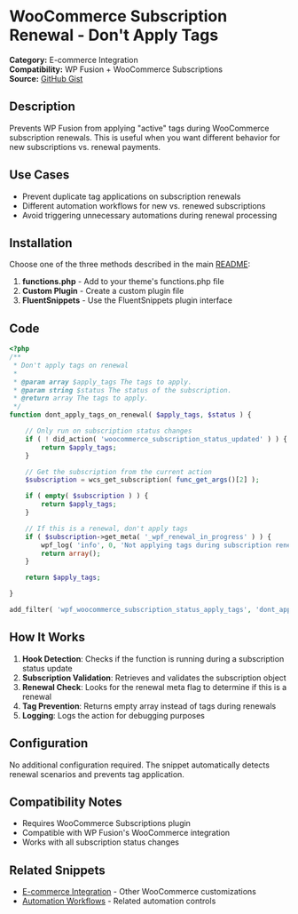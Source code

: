# WooCommerce Subscription Renewal - Don't Apply Tags

**Category:** E-commerce Integration  
**Compatibility:** WP Fusion + WooCommerce Subscriptions  
**Source:** [GitHub Gist](https://gist.github.com/jack-arturo/45b44c586ad1912e37202c022e5b3dd3)

## Description

Prevents WP Fusion from applying "active" tags during WooCommerce subscription renewals. This is useful when you want different behavior for new subscriptions vs. renewal payments.

## Use Cases

- Prevent duplicate tag applications on subscription renewals
- Different automation workflows for new vs. renewed subscriptions
- Avoid triggering unnecessary automations during renewal processing

## Installation

Choose one of the three methods described in the main [README](../../README.md):

1. **functions.php** - Add to your theme's functions.php file
2. **Custom Plugin** - Create a custom plugin file
3. **FluentSnippets** - Use the FluentSnippets plugin interface

## Code

```php
<?php
/**
 * Don't apply tags on renewal
 * 
 * @param array $apply_tags The tags to apply.
 * @param string $status The status of the subscription.
 * @return array The tags to apply.
 */
function dont_apply_tags_on_renewal( $apply_tags, $status ) {

	// Only run on subscription status changes
	if ( ! did_action( 'woocommerce_subscription_status_updated' ) ) {
		return $apply_tags;
	}

	// Get the subscription from the current action
	$subscription = wcs_get_subscription( func_get_args()[2] );

	if ( empty( $subscription ) ) {
		return $apply_tags;
	}

	// If this is a renewal, don't apply tags
	if ( $subscription->get_meta( '_wpf_renewal_in_progress' ) ) {
		wpf_log( 'info', 0, 'Not applying tags during subscription renewal.' );
		return array();
	}

	return $apply_tags;

}

add_filter( 'wpf_woocommerce_subscription_status_apply_tags', 'dont_apply_tags_on_renewal', 10, 3 );
```

## How It Works

1. **Hook Detection**: Checks if the function is running during a subscription status update
2. **Subscription Validation**: Retrieves and validates the subscription object
3. **Renewal Check**: Looks for the renewal meta flag to determine if this is a renewal
4. **Tag Prevention**: Returns empty array instead of tags during renewals
5. **Logging**: Logs the action for debugging purposes

## Configuration

No additional configuration required. The snippet automatically detects renewal scenarios and prevents tag application.

## Compatibility Notes

- Requires WooCommerce Subscriptions plugin
- Compatible with WP Fusion's WooCommerce integration
- Works with all subscription status changes

## Related Snippets

- [E-commerce Integration](../ecommerce-integration/) - Other WooCommerce customizations
- [Automation Workflows](../automation-workflows/) - Related automation controls
